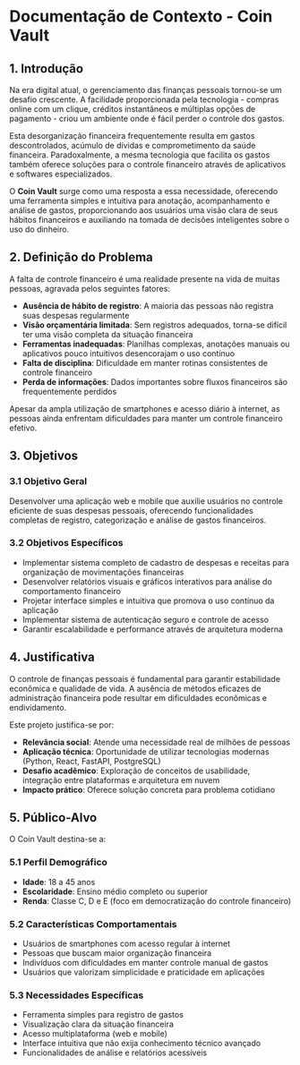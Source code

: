 # Documentação de Contexto - Coin Vault

## 1. Introdução

Na era digital atual, o gerenciamento das finanças pessoais tornou-se um desafio crescente. A facilidade proporcionada pela tecnologia - compras online com um clique, créditos instantâneos e múltiplas opções de pagamento - criou um ambiente onde é fácil perder o controle dos gastos.

Esta desorganização financeira frequentemente resulta em gastos descontrolados, acúmulo de dívidas e comprometimento da saúde financeira. Paradoxalmente, a mesma tecnologia que facilita os gastos também oferece soluções para o controle financeiro através de aplicativos e softwares especializados.

O **Coin Vault** surge como uma resposta a essa necessidade, oferecendo uma ferramenta simples e intuitiva para anotação, acompanhamento e análise de gastos, proporcionando aos usuários uma visão clara de seus hábitos financeiros e auxiliando na tomada de decisões inteligentes sobre o uso do dinheiro.

## 2. Definição do Problema

A falta de controle financeiro é uma realidade presente na vida de muitas pessoas, agravada pelos seguintes fatores:

- **Ausência de hábito de registro**: A maioria das pessoas não registra suas despesas regularmente
- **Visão orçamentária limitada**: Sem registros adequados, torna-se difícil ter uma visão completa da situação financeira
- **Ferramentas inadequadas**: Planilhas complexas, anotações manuais ou aplicativos pouco intuitivos desencorajam o uso contínuo
- **Falta de disciplina**: Dificuldade em manter rotinas consistentes de controle financeiro
- **Perda de informações**: Dados importantes sobre fluxos financeiros são frequentemente perdidos

Apesar da ampla utilização de smartphones e acesso diário à internet, as pessoas ainda enfrentam dificuldades para manter um controle financeiro efetivo.

## 3. Objetivos

### 3.1 Objetivo Geral
Desenvolver uma aplicação web e mobile que auxilie usuários no controle eficiente de suas despesas pessoais, oferecendo funcionalidades completas de registro, categorização e análise de gastos financeiros.

### 3.2 Objetivos Específicos
- Implementar sistema completo de cadastro de despesas e receitas para organização de movimentações financeiras
- Desenvolver relatórios visuais e gráficos interativos para análise do comportamento financeiro
- Projetar interface simples e intuitiva que promova o uso contínuo da aplicação
- Implementar sistema de autenticação seguro e controle de acesso
- Garantir escalabilidade e performance através de arquitetura moderna

## 4. Justificativa

O controle de finanças pessoais é fundamental para garantir estabilidade econômica e qualidade de vida. A ausência de métodos eficazes de administração financeira pode resultar em dificuldades econômicas e endividamento.

Este projeto justifica-se por:

- **Relevância social**: Atende uma necessidade real de milhões de pessoas
- **Aplicação técnica**: Oportunidade de utilizar tecnologias modernas (Python, React, FastAPI, PostgreSQL)
- **Desafio acadêmico**: Exploração de conceitos de usabilidade, integração entre plataformas e arquitetura em nuvem
- **Impacto prático**: Oferece solução concreta para problema cotidiano

## 5. Público-Alvo

O Coin Vault destina-se a:

### 5.1 Perfil Demográfico
- **Idade**: 18 a 45 anos
- **Escolaridade**: Ensino médio completo ou superior
- **Renda**: Classe C, D e E (foco em democratização do controle financeiro)

### 5.2 Características Comportamentais
- Usuários de smartphones com acesso regular à internet
- Pessoas que buscam maior organização financeira
- Indivíduos com dificuldades em manter controle manual de gastos
- Usuários que valorizam simplicidade e praticidade em aplicações

### 5.3 Necessidades Específicas
- Ferramenta simples para registro de gastos
- Visualização clara da situação financeira
- Acesso multiplataforma (web e mobile)
- Interface intuitiva que não exija conhecimento técnico avançado
- Funcionalidades de análise e relatórios acessíveis